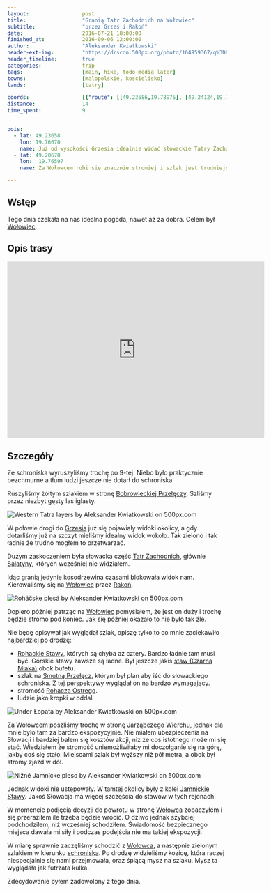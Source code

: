 ```yaml
---
layout:                 post
title:                  "Granią Tatr Zachodnich na Wołowiec"
subtitle:               "przez Grześ i Rakoń"
date:                   2016-07-21 18:00:00
finished_at:            2016-09-06 12:00:00
author:                 "Aleksander Kwiatkowski"
header-ext-img:         "https://drscdn.500px.org/photo/164959367/q%3D80_m%3D2000/a35615dc628b05b84cf17cb94fcf2f8e"
header_timeline:        true
categories:             trip
tags:                   [main, hike, todo_media_later]
towns:                  [malopolskie, koscielisko]
lands:                  [tatry]

coords:                 [{"route": [[49.23586,19.78975], [49.24124,19.77817], [49.23642,19.76658], [49.23026,19.76933], [49.22336,19.76761], [49.21619,19.75868], [49.20733,19.76332], [49.20576,19.77207], [49.20727,19.76298], [49.21142,19.76023], [49.21529,19.77310], [49.22291,19.78306], [49.23351,19.78581], [49.23597,19.78933]], "type": "hike"}]
distance:               14
time_spent:             9


pois:
  - lat: 49.23658
    lon: 19.76670
    name: Już od wysokości Grzesia idealnie widać słowackie Tatry Zachodnie.
  - lat: 49.20678
    lon:  19.76597  
    name: Za Wołowcem robi się znacznie stromiej i szlak jest trudniejszy.

---
```


[wiki-bobrowiecka]: https://pl.wikipedia.org/wiki/Bobrowiecka_Prze%C5%82%C4%99cz
[wiki-salatyny]: https://pl.wikipedia.org/wiki/Salatyny
[wiki-rohackie-stawy]: https://pl.wikipedia.org/wiki/Rohackie_Stawy
[wiki-schr-chocholowska]: https://pl.wikipedia.org/wiki/Schronisko_PTTK_na_Polanie_Chocho%C5%82owskiej
[wiki-wolowiec]: https://pl.wikipedia.org/wiki/Wo%C5%82owiec_(Tatry)
[wiki-grzes]: https://pl.wikipedia.org/wiki/Grze%C5%9B
[wiki-tatry-zachodnie]: https://pl.wikipedia.org/wiki/Tatry_Zachodnie
[wiki-rakon]: https://pl.wikipedia.org/wiki/Rako%C5%84
[wiki-smutna-przelecz]: https://pl.wikipedia.org/wiki/Smutna_Prze%C5%82%C4%99cz
[wiki-czarna-mlaka]: https://pl.wikipedia.org/wiki/Czarna_M%C5%82aka
[wiki-rohacz-ostry]: https://pl.wikipedia.org/wiki/Rohacz_Ostry
[wiki-jarzabczy]: https://pl.wikipedia.org/wiki/Jarz%C4%85bczy_Wierch
[wiki-jamnickie-stawy]: https://pl.wikipedia.org/wiki/Jamnickie_Stawy

Wstęp
-----

Tego dnia czekała na nas idealna pogoda, nawet aż za dobra. Celem był [Wołowiec][wiki-wolowiec].

Opis trasy
----------

<iframe height='405' width='590' frameborder='0' allowtransparency='true' scrolling='no' src='https://www.strava.com/activities/650900897/embed/c2bb6b3585eefd03f36827f61422aed2674ccdcb'></iframe>

Szczegóły
---------

Ze schroniska wyruszyliśmy trochę po 9-tej. Niebo było praktycznie bezchmurne a
tłum ludzi jeszcze nie dotarł do schroniska.

Ruszyliśmy żółtym szlakiem w stronę [Bobrowieckiej Przełęczy][wiki-bobrowiecka].
Szliśmy przez niezbyt gęsty las iglasty.

<div class='pixels-photo'>
  <p>
    <img src='https://drscdn.500px.org/photo/171799083/m%3D900/3d6ecce3a1d211c72db71103be079bc5' alt='Western Tatra layers by Aleksander Kwiatkowski on 500px.com'>
  </p>
  <a href='https://500px.com/photo/171799083/western-tatra-layers-by-aleksander-kwiatkowski' alt='Western Tatra layers by Aleksander Kwiatkowski on 500px.com'></a>
</div>
<script type='text/javascript' src='https://500px.com/embed.js'></script>

W połowie drogi do [Grzesia][wiki-grzes] już się pojawiały widoki okolicy, a gdy
dotarliśmy już na szczyt mieliśmy idealny widok wokoło. Tak zielono i tak ładnie
że trudno mogłem to przetwarzać.

Dużym zaskoczeniem była słowacka część [Tatr Zachodnich][wiki-tatry-zachodnie],
głównie [Salatyny][wiki-salatyny], których wcześniej nie widziałem.

Idąc granią jedynie kosodrzewina czasami blokowała widok nam. Kierowaliśmy się
na [Wołowiec][wiki-wolowiec] przez [Rakoń][wiki-rakon].

<div class='pixels-photo'>
  <p>
    <img src='https://drscdn.500px.org/photo/165999981/m%3D900/f21900b0a7aea85649f1bd568e2b9add' alt='Roháčske plesá by Aleksander Kwiatkowski on 500px.com'>
  </p>
  <a href='https://500px.com/photo/165999981/roh%C3%A1%C4%8Dske-ples%C3%A1-by-aleksander-kwiatkowski' alt='Roháčske plesá by Aleksander Kwiatkowski on 500px.com'></a>
</div>
<script type='text/javascript' src='https://500px.com/embed.js'></script>

Dopiero później patrząc na [Wołowiec][wiki-wolowiec] pomyślałem, że jest on duży
i trochę będzie stromo pod koniec. Jak się później okazało to nie było tak źle.

Nie będę opisywał jak wyglądał szlak, opiszę tylko to co mnie zaciekawiło
najbardziej po drodzę:


* [Rohackie Stawy][wiki-rohackie-stawy], których są chyba aż cztery. Bardzo
  ładnie tam musi być. Górskie stawy zawsze są ładne. Był jeszcze jakiś
  [staw (Czarna Młaka)][wiki-czarna-mlaka] obok bufetu.
* szlak na [Smutną Przełęcz][wiki-smutna-przelecz], którym był plan aby iść do
  słowackiego schroniska. Z tej perspektywy wyglądał on na bardzo wymagający.
* stromość [Rohacza Ostrego][wiki-rohacz-ostry].
* ludzie jako kropki w oddali

<div class='pixels-photo'>
  <p>
    <img src='https://drscdn.500px.org/photo/167920687/m%3D900/820e34df8b4c8d65dc4841bd886e9106' alt='Under Łopata by Aleksander Kwiatkowski on 500px.com'>
  </p>
  <a href='https://500px.com/photo/167920687/under-%C5%81opata-by-aleksander-kwiatkowski' alt='Under Łopata by Aleksander Kwiatkowski on 500px.com'></a>
</div>
<script type='text/javascript' src='https://500px.com/embed.js'></script>

Za [Wołowcem][wiki-wolowiec] poszliśmy trochę w stronę [Jarząbczego Wierchu][wiki-jarzabczy],
jednak dla mnie było tam za bardzo ekspozycyjnie. Nie miałem ubezpieczenia na Słowacji
i bardziej bałem się kosztów akcji, niż że coś istotnego może mi się stać.
Wiedziałem że stromość uniemożliwiłaby mi doczołganie się na górę, jakby coś się
stało. Miejscami szlak był węższy niż pół metra, a obok był stromy zjazd w dół.

<div class='pixels-photo'>
  <p>
    <img src='https://drscdn.500px.org/photo/170520357/m%3D900/11974847a0b2a7fddbc6a523039d7e77' alt='Nižné Jamnícke pleso by Aleksander Kwiatkowski on 500px.com'>
  </p>
  <a href='https://500px.com/photo/170520357/ni%C5%BEn%C3%A9-jamn%C3%ADcke-pleso-by-aleksander-kwiatkowski' alt='Nižné Jamnícke pleso by Aleksander Kwiatkowski on 500px.com'></a>
</div>
<script type='text/javascript' src='https://500px.com/embed.js'></script>


Jednak widoki nie ustępowały. W tamtej okolicy były
z kolei [Jamnickie Stawy][wiki-jamnickie-stawy]. Jakoś Słowacja ma więcej szczęścia
do stawów w tych rejonach.

W momencie podjęcia decyzji do powrotu w stronę [Wołowca][wiki-wolowiec] zobaczyłem
i się przeraziłem ile trzeba będzie wrócić. O dziwo jednak szybciej podchodziłem, niż
wcześniej schodziłem. Świadomość bezpiecznego miejsca dawała mi siły i podczas
podejścia nie ma takiej ekspozycji.

W miarę sprawnie zaczęliśmy schodzić z [Wołowca][wiki-wolowiec], a następnie
zielonym szlakiem w kierunku [schroniska][wiki-schr-chocholowska]. Po drodzę
widzieliśmy kozicę, która raczej niespecjalnie się nami przejmowała, oraz
śpiącą mysz na szlaku. Mysz ta wyglądała jak futrzata kulka.

Zdecydowanie byłem zadowolony z tego dnia.
